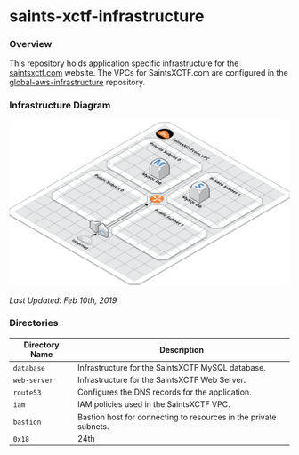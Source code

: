 # saints-xctf-infrastructure

### Overview

This repository holds application specific infrastructure for the [saintsxctf.com](https://www.saintsxctf.com/) website.  The 
VPCs for SaintsXCTF.com are configured in the [global-aws-infrastructure](https://github.com/AJarombek/global-aws-infrastructure) 
repository.

### Infrastructure Diagram

![AWS Model](aws-model.png)

*Last Updated: Feb 10th, 2019*

### Directories

| Directory Name    | Description                                                                 |
|-------------------|-----------------------------------------------------------------------------|
| `database`        | Infrastructure for the SaintsXCTF MySQL database.                           |
| `web-server`      | Infrastructure for the SaintsXCTF Web Server.                               |
| `route53`         | Configures the DNS records for the application.                             |
| `iam`             | IAM policies used in the SaintsXCTF VPC.                                    |
| `bastion`         | Bastion host for connecting to resources in the private subnets.            |
| `0x18`            | 24th                                                                        |